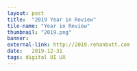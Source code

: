 ```yaml
---
layout: post
title:  "2019 Year in Review"
tile-name: "Year in Review"
thumbnail: "2019.png"
banner:
external-link: http://2019.rehanbutt.com
date:   2019-12-31
tags: digital UI UX
---
```

